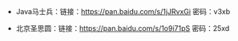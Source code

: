 + Java马士兵：链接：<https://pan.baidu.com/s/1jJRvxGi> 密码：v3xb

+ 北京圣思圆：链接：<https://pan.baidu.com/s/1o9i71pS> 密码：25xd